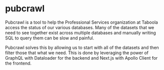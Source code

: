 # pubcrawl

Pubcrawl is a tool to help the Professional Services organization at Taboola access the status of our various databases. Many of the datasets that we need to see together exist across multiple databases and manually writing SQL to query them can be slow and painful.

Pubcrawl solves this by allowing us to start with all of the datasets and then filter those that what we need. This is done by leveraging the power of GraphQL with Dataloader for the backend and Next.js with Apollo Client for the frontend.
